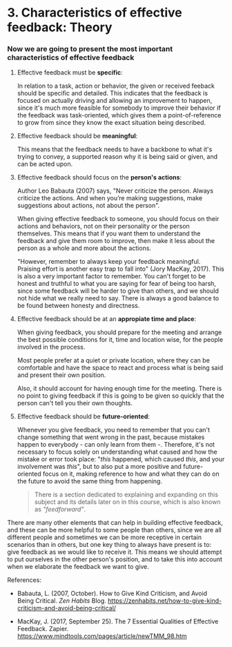 # 3. Characteristics of effective feedback: Theory

### Now we are going to present the most important characteristics of effective feedback

1. Effective feedback must be **specific**:
    
    In relation to a task, action or behavior, the given or received feeback should be specific and detailed. This indicates that the feedback is focused on actually driving and allowing an improvement to happen, since it's much more feasible for somebody to improve their behavior if the feedback was task-oriented, which gives them a point-of-reference to grow from since they know the exact situation being described. 

1. Effective feedback should be **meaningful**:
    
    This means that the feedback needs to have a backbone to what it's trying to convey, a supported reason why it is being said or given, and can be acted upon. 

1. Effective feedback should focus on the **person's actions**:

    Author Leo Babauta (2007) says, "Never criticize the person. Always criticize the actions. And when you’re making suggestions, make suggestions about actions, not about the person". 

    When giving effective feedback to someone, you should focus on their actions and behaviors, not on their personality or the person themselves. This means that if you want them to understand the feedback and give them room to improve, then make it less about the person as a whole and more about the actions.   

    "However, remember to always keep your feedback meaningful. Praising effort is another easy trap to fall into" (Jory MacKay, 2017). This is also a very important factor to remember. You can't forget to be honest and truthful to what you are saying for fear of being too harsh, since some feedback will be harder to give than others, and we should not hide what we really need to say. There is always a good balance to be found between honesty and directness. 


1. Effective feedback should be at an **appropiate time and place**:

    When giving feedback, you should prepare for the meeting and arrange the best possible conditions for it, time and location wise, for the people involved in the process. 
    
    Most people prefer at a quiet or private location, where they can be comfortable and have the space to react and process what is being said and present their own position. 

    Also, it should account for having enough time for the meeting. There is no point to giving feedback if this is going to be given so quickly that the person can't tell you their own thoughts.  

1. Effective feedback should be **future-oriented**:

    Whenever you give feedback, you need to remember that you can't change something that went wrong in the past, because mistakes happen to everybody - can only learn from them -. Therefore, it's not necessary to focus solely on understanding what caused and how the mistake or error took place: "*this* happened, which caused *this*, and your involvement was *this*", but to also put a more positive and future-oriented focus on it, making reference to how and what they can do on the future to avoid the same thing from happening. 
        
   >  There is a section dedicated to explaining and expanding on this subject and its details later on in this course, which is also known as *"feedforward"*.

There are many other elements that can help in building effective feedback, and these can be more helpful to some people than others, since we are all different people and sometimes we can be more receptive in certain scenarios than in others, but one key thing to always have present is to: give feedback as we would like to receive it. This means we should attempt to put ourselves in the other person's position, and to take this into account when we elaborate the feedback we want to give. 


References:

* Babauta, L. (2007, October). How to Give Kind Criticism, and Avoid Being Critical. *Zen Habits* Blog. 
    https://zenhabits.net/how-to-give-kind-criticism-and-avoid-being-critical/

* MacKay, J. (2017, September 25). The 7 Essential Qualities of Effective Feedback. Zapier.
    https://www.mindtools.com/pages/article/newTMM_98.htm
